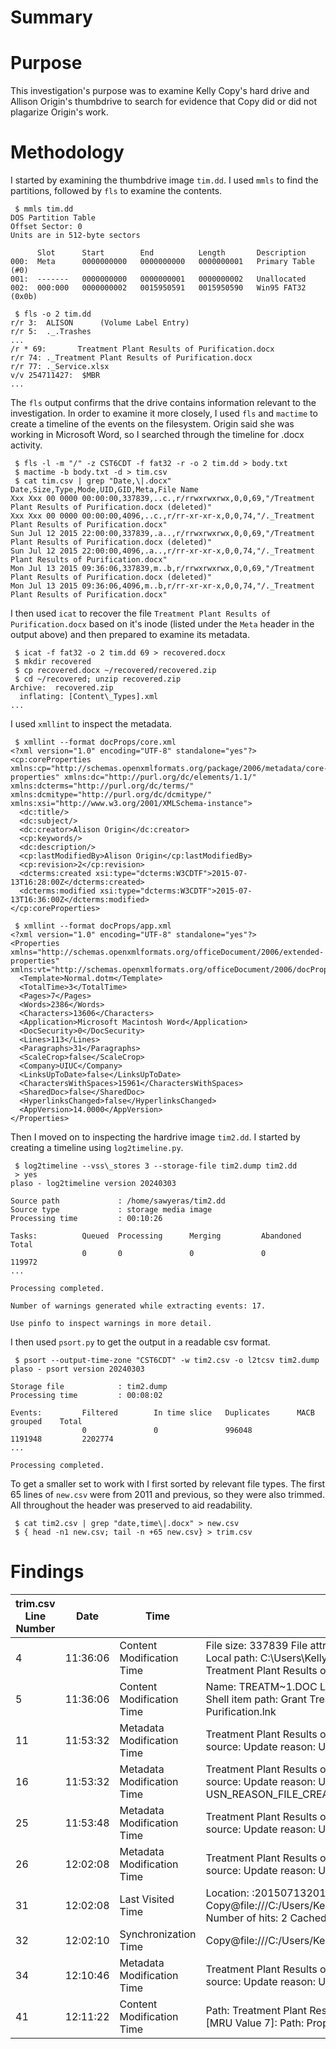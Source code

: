 # Summary

# Purpose
This investigation's purpose was to examine Kelly Copy's hard drive and Allison Origin's 
thumbdrive to search for evidence that Copy did or did not plagarize Origin's work. 

# Methodology
I started by examining the thumbdrive image `tim.dd`. I used `mmls` to find the partitions,
followed by `fls` to examine the contents.
```
 $ mmls tim.dd
DOS Partition Table
Offset Sector: 0
Units are in 512-byte sectors

	  Slot      Start        End          Length       Description
000:  Meta      0000000000   0000000000   0000000001   Primary Table (#0)
001:  -------   0000000000   0000000001   0000000002   Unallocated
002:  000:000   0000000002   0015950591   0015950590   Win95 FAT32 (0x0b)

 $ fls -o 2 tim.dd
r/r 3:  ALISON      (Volume Label Entry)
r/r 5:  ._.Trashes
...
/r * 69:       Treatment Plant Results of Purification.docx
r/r 74: ._Treatment Plant Results of Purification.docx
r/r 77: ._Service.xlsx
v/v 254711427:  $MBR
...
```

The `fls` output confirms that the drive contains information relevant to the 
investigation. In order to examine it more closely, I used `fls` and `mactime`
to create a timeline of the events on the filesystem. Origin said she was working in 
Microsoft Word, so I searched through the timeline for .docx activity.
```
 $ fls -l -m "/" -z CST6CDT -f fat32 -r -o 2 tim.dd > body.txt
 $ mactime -b body.txt -d > tim.csv
 $ cat tim.csv | grep "Date,\|.docx"
Date,Size,Type,Mode,UID,GID,Meta,File Name
Xxx Xxx 00 0000 00:00:00,337839,..c.,r/rrwxrwxrwx,0,0,69,"/Treatment Plant Results of Purification.docx (deleted)"
Xxx Xxx 00 0000 00:00:00,4096,..c.,r/rr-xr-xr-x,0,0,74,"/._Treatment Plant Results of Purification.docx"
Sun Jul 12 2015 22:00:00,337839,.a..,r/rrwxrwxrwx,0,0,69,"/Treatment Plant Results of Purification.docx (deleted)"
Sun Jul 12 2015 22:00:00,4096,.a..,r/rr-xr-xr-x,0,0,74,"/._Treatment Plant Results of Purification.docx"
Mon Jul 13 2015 09:36:06,337839,m..b,r/rrwxrwxrwx,0,0,69,"/Treatment Plant Results of Purification.docx (deleted)"
Mon Jul 13 2015 09:36:06,4096,m..b,r/rr-xr-xr-x,0,0,74,"/._Treatment Plant Results of Purification.docx"
```

I then used `icat` to recover the file `Treatment Plant Results of Purification.docx` based
on it's inode (listed under the `Meta` header in the output above) and then prepared to 
examine its metadata. 
```
 $ icat -f fat32 -o 2 tim.dd 69 > recovered.docx
 $ mkdir recovered
 $ cp recovered.docx ~/recovered/recovered.zip
 $ cd ~/recovered; unzip recovered.zip
Archive:  recovered.zip
  inflating: [Content\_Types].xml
...
```

I used `xmllint` to inspect the metadata.
```
 $ xmllint --format docProps/core.xml
<?xml version="1.0" encoding="UTF-8" standalone="yes"?>
<cp:coreProperties xmlns:cp="http://schemas.openxmlformats.org/package/2006/metadata/core-properties" xmlns:dc="http://purl.org/dc/elements/1.1/" xmlns:dcterms="http://purl.org/dc/terms/" xmlns:dcmitype="http://purl.org/dc/dcmitype/" xmlns:xsi="http://www.w3.org/2001/XMLSchema-instance">
  <dc:title/>
  <dc:subject/>
  <dc:creator>Alison Origin</dc:creator>
  <cp:keywords/>
  <dc:description/>
  <cp:lastModifiedBy>Alison Origin</cp:lastModifiedBy>
  <cp:revision>2</cp:revision>
  <dcterms:created xsi:type="dcterms:W3CDTF">2015-07-13T16:28:00Z</dcterms:created>
  <dcterms:modified xsi:type="dcterms:W3CDTF">2015-07-13T16:36:00Z</dcterms:modified>
</cp:coreProperties>

 $ xmllint --format docProps/app.xml
<?xml version="1.0" encoding="UTF-8" standalone="yes"?>
<Properties xmlns="http://schemas.openxmlformats.org/officeDocument/2006/extended-properties" xmlns:vt="http://schemas.openxmlformats.org/officeDocument/2006/docPropsVTypes">
  <Template>Normal.dotm</Template>
  <TotalTime>3</TotalTime>
  <Pages>7</Pages>
  <Words>2386</Words>
  <Characters>13606</Characters>
  <Application>Microsoft Macintosh Word</Application>
  <DocSecurity>0</DocSecurity>
  <Lines>113</Lines>
  <Paragraphs>31</Paragraphs>
  <ScaleCrop>false</ScaleCrop>
  <Company>UIUC</Company>
  <LinksUpToDate>false</LinksUpToDate>
  <CharactersWithSpaces>15961</CharactersWithSpaces>
  <SharedDoc>false</SharedDoc>
  <HyperlinksChanged>false</HyperlinksChanged>
  <AppVersion>14.0000</AppVersion>
</Properties>
```

Then I moved on to inspecting the hardrive image `tim2.dd`. I started by creating a timeline
using `log2timeline.py`.
```
 $ log2timeline --vss\_stores 3 --storage-file tim2.dump tim2.dd
 > yes
plaso - log2timeline version 20240303

Source path             : /home/sawyeras/tim2.dd
Source type             : storage media image
Processing time         : 00:10:26

Tasks:          Queued  Processing      Merging         Abandoned       Total
                0       0               0               0               119972
... 

Processing completed.

Number of warnings generated while extracting events: 17.

Use pinfo to inspect warnings in more detail.
```

I then used `psort.py` to get the output in a readable csv format.
```
 $ psort --output-time-zone "CST6CDT" -w tim2.csv -o l2tcsv tim2.dump
plaso - psort version 20240303

Storage file            : tim2.dump
Processing time         : 00:08:02

Events:         Filtered        In time slice   Duplicates      MACB grouped    Total
                0               0               996048          1191948         2202774
...

Processing completed.
```

To get a smaller set to work with I first sorted by relevant file types. The first 65 lines 
of `new.csv` were from 2011 and previous, so they were also trimmed. All throughout the header
was preserved to aid readability.
```
 $ cat tim2.csv | grep "date,time\|.docx" > new.csv
 $ { head -n1 new.csv; tail -n +65 new.csv} > trim.csv
```
# Findings

| trim.csv Line Number | Date | Time | Type | Desc |
| -------------------- | ---- | ---- | ---- | ---- |
| 4 | 11:36:06 | Content Modification Time | File size: 337839 File attribute flags: 0x00000020 Drive type: 3 Drive serial number: 0x4268856a Volume label:  Local path: C:\\Users\\Kelly Copy\\Desktop\\Grant\\Treatment Plant Results of Purification.docx [...] Link target: Grant Treatment Plant Results of Purification.docx |
| 5 | 11:36:06 | Content Modification Time | Name: TREATM~1.DOC Long name: Treatment Plant Results of Purification.docx NTFS file reference: 16341-10 Shell item path: Grant Treatment Plant Results of Purification.docx Origin: Treatment Plant Results of Purification.lnk | 
| 11 | 11:53:32 | Metadata Modification Time | Treatment Plant Results of Purification.docx File reference: 16341-10 Parent file reference: 16199-5 Update source:  Update reason: USN_REASON_FILE_CREATE |
| 16 | 11:53:32 | Metadata Modification Time | Treatment Plant Results of Purification.docx File reference: 16341-10 Parent file reference: 16199-5 Update source:  Update reason: USN_REASON_DATA_OVERWRITE  USN_REASON_DATA_EXTEND  USN_REASON_FILE_CREATE  USN_REASON_BASIC_INFO_CHANGE  USN_REASON_CLOSE |
| 25 | 11:53:48 | Metadata Modification Time | Treatment Plant Results of Purification.docx File reference: 16341-10 Parent file reference: 16199-5 Update source:  Update reason: USN_REASON_OBJECT_ID_CHANGE |
| 26 | 12:02:08 | Metadata Modification Time | Treatment Plant Results of Purification.docx File reference: 16341-10 Parent file reference: 16199-5 Update source:  Update reason: USN_REASON_OBJECT_ID_CHANGE  USN_REASON_CLOSE |
| 31 | 12:02:08 | Last Visited Time | Location: :2015071320150714: Kelly Copy@file:///C:/Users/Kelly%20Copy/Desktop/Grant/Treatment%20Plant%20Results%20of%20Purification.docx Number of hits: 2 Cached file size: 0 HTTP headers:  [Recovered Entry] |
| 32 | 12:02:10 | Synchronization Time | Copy@file:///C:/Users/Kelly%20Copy/Desktop/Grant/Treatment%20Plant%20Results%20of%20Purification.docx |
| 34 | 12:10:46 | Metadata Modification Time | Treatment Plant Results of Purification.docx File reference: 16341-10 Parent file reference: 16199-5 Update source:  Update reason: USN_REASON_RENAME_OLD_NAME |
| 41 | 12:11:22 | Content Modification Time |  Path: Treatment Plant Results of Purification.docx  Shell item: [Treatment Plant Results of Purification.lnk]'  'Index: 7 [MRU Value 7]: Path: Proposal.doc  Shell item: [Proposal.lnk]' |

